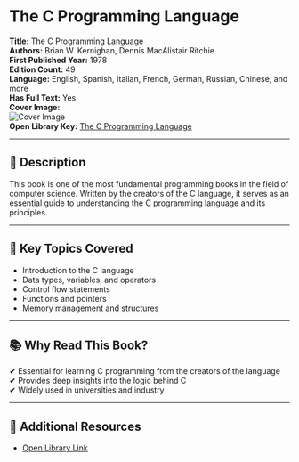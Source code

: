 # The C Programming Language

**Title:** The C Programming Language  
**Authors:** Brian W. Kernighan, Dennis MacAlistair Ritchie  
**First Published Year:** 1978  
**Edition Count:** 49  
**Language:** English, Spanish, Italian, French, German, Russian, Chinese, and more  
**Has Full Text:** Yes  
**Cover Image:**  
![Cover Image](https://covers.openlibrary.org/b/id/6684943-L.jpg)  
**Open Library Key:** [The C Programming Language](https://openlibrary.org/works/OL4617640W)  

---

## 📖 Description  
This book is one of the most fundamental programming books in the field of computer science. Written by the creators of the C language, it serves as an essential guide to understanding the C programming language and its principles.

---

## 📌 Key Topics Covered  
- Introduction to the C language  
- Data types, variables, and operators  
- Control flow statements  
- Functions and pointers  
- Memory management and structures  

---

## 📚 Why Read This Book?  
✔ Essential for learning C programming from the creators of the language  
✔ Provides deep insights into the logic behind C  
✔ Widely used in universities and industry  

---

## 🔗 Additional Resources  
- [Open Library Link](https://openlibrary.org/works/OL4617640W)  
